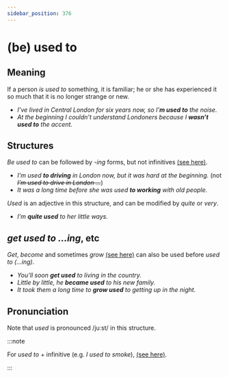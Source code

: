 ```yaml
---
sidebar_position: 376
---
```


# (be) used to

## Meaning

If a person *is used to* something, it is familiar; he or she has experienced it so much that it is no longer strange or new.

- *I’ve lived in Central London for six years now, so I’**m used to** the noise.*
- *At the beginning I couldn’t understand Londoners because I **wasn’t used to** the accent.*

## Structures

*Be used to* can be followed by *\-ing* forms, but not infinitives [(see here)](./../../grammar/infinitives-ing-forms-and-past-participles-after-nouns-verbs-etc/ing-forms-after-prepositions-without-breaking-eggs#to-as-a-preposition-i-look-forward-to-ing).

- *I’m used **to driving** in London now, but it was hard at the beginning.* (not *~~I’m used to drive in London …~~*)
- *It was a long time before she was used **to working** with old people.*

*Used* is an adjective in this structure, and can be modified by *quite* or *very*.

- *I’m **quite used** to her little ways.*

## *get used to …ing*, etc

*Get*, *become* and sometimes *grow* [(see here)](./become-get-go-grow-etc-changes) can also be used before *used to (…ing)*.

- *You’ll soon **get used** to living in the country.*
- *Little by little, he **became used** to his new family.*
- *It took them a long time to **grow used** to getting up in the night.*

## Pronunciation

Note that *used* is pronounced /juːst/ in this structure.

:::note

For *used to* + infinitive (e.g. *I used to smoke*), [(see here)](./../../grammar/modal-auxiliary-verbs/typical-behaviour-used-to-infinitive).

:::
